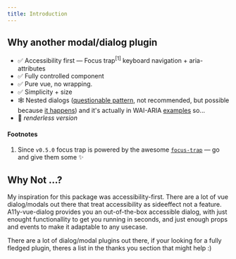 ```yaml
---
title: Introduction
---
```

## Why another modal/dialog plugin

- ✅ Accessibility first — Focus trap<sup>[1]</sup> keyboard navigation + aria-attributes
- ✅ Fully controlled component
- ✅ Pure vue, no wrapping.
- ✅ Simplicity + size
- 🕸 Nested dialogs ([questionable pattern](https://github.com/edenspiekermann/a11y-dialog#nested-dialogs), not recommended, but possible because [it happens](https://cl.ly/be43f69393f7)) and it's actually in WAI-ARIA [examples](https://www.w3.org/TR/wai-aria-practices-1.1/examples/dialog-modal/dialog.html) so...
- 🚧 _renderless version_

#### Footnotes
1. Since `v0.5.0` focus trap is powered by the awesome [`focus-trap`](https://github.com/focus-trap/focus-trap) — go and give them some ✨


## Why Not ...?

My inspiration for this package was accessibility-first. There are a lot of vue dialog/modals out there that treat accessibility as sideeffect not a feature. A11y-vue-dialog provides you an out-of-the-box accessible dialog, with just enought functionallity to get you running in seconds, and just enough props and events to make it adaptable to any usecase.

There are a lot of dialog/modal plugins out there, if your looking for a fully fledged plugin, theres a list in the thanks you section that might help :)
